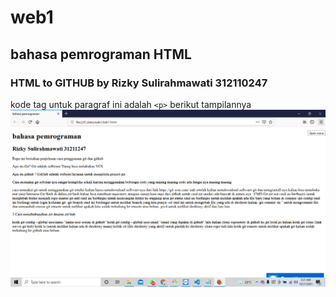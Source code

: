 # web1
## bahasa pemrograman HTML

### HTML to GITHUB by Rizky Sulirahmawati 312110247
kode tag untuk paragraf ini adalah `<p>`
berikut tampilannya
 ![Gambar1](LATIHAN/ss1.png)
